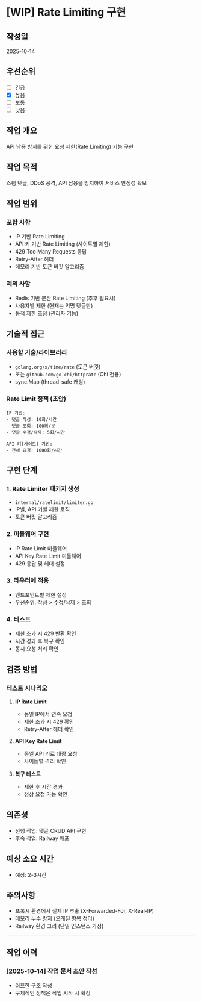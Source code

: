 # [WIP] Rate Limiting 구현

## 작성일
2025-10-14

## 우선순위
- [ ] 긴급
- [x] 높음
- [ ] 보통
- [ ] 낮음

## 작업 개요
API 남용 방지를 위한 요청 제한(Rate Limiting) 기능 구현

## 작업 목적
스팸 댓글, DDoS 공격, API 남용을 방지하여 서비스 안정성 확보

## 작업 범위

### 포함 사항
- IP 기반 Rate Limiting
- API 키 기반 Rate Limiting (사이트별 제한)
- 429 Too Many Requests 응답
- Retry-After 헤더
- 메모리 기반 토큰 버킷 알고리즘

### 제외 사항
- Redis 기반 분산 Rate Limiting (추후 필요시)
- 사용자별 제한 (현재는 익명 댓글만)
- 동적 제한 조정 (관리자 기능)

## 기술적 접근

### 사용할 기술/라이브러리
- `golang.org/x/time/rate` (토큰 버킷)
- 또는 `github.com/go-chi/httprate` (Chi 전용)
- sync.Map (thread-safe 캐싱)

### Rate Limit 정책 (초안)
```
IP 기반:
- 댓글 작성: 10회/시간
- 댓글 조회: 100회/분
- 댓글 수정/삭제: 5회/시간

API 키(사이트) 기반:
- 전체 요청: 1000회/시간
```

## 구현 단계

### 1. Rate Limiter 패키지 생성
- `internal/ratelimit/limiter.go`
- IP별, API 키별 제한 로직
- 토큰 버킷 알고리즘

### 2. 미들웨어 구현
- IP Rate Limit 미들웨어
- API Key Rate Limit 미들웨어
- 429 응답 및 헤더 설정

### 3. 라우터에 적용
- 엔드포인트별 제한 설정
- 우선순위: 작성 > 수정/삭제 > 조회

### 4. 테스트
- 제한 초과 시 429 반환 확인
- 시간 경과 후 복구 확인
- 동시 요청 처리 확인

## 검증 방법

### 테스트 시나리오
1. **IP Rate Limit**
   - 동일 IP에서 연속 요청
   - 제한 초과 시 429 확인
   - Retry-After 헤더 확인

2. **API Key Rate Limit**
   - 동일 API 키로 대량 요청
   - 사이트별 격리 확인

3. **복구 테스트**
   - 제한 후 시간 경과
   - 정상 요청 가능 확인

## 의존성
- 선행 작업: 댓글 CRUD API 구현
- 후속 작업: Railway 배포

## 예상 소요 시간
- 예상: 2-3시간

## 주의사항
- 프록시 환경에서 실제 IP 추출 (X-Forwarded-For, X-Real-IP)
- 메모리 누수 방지 (오래된 항목 정리)
- Railway 환경 고려 (단일 인스턴스 가정)

---

## 작업 이력

### [2025-10-14] 작업 문서 초안 작성
- 러프한 구조 작성
- 구체적인 정책은 작업 시작 시 확정
